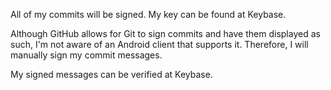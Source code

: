 All of my commits will be signed. My key can be found at Keybase.

Although GitHub allows for Git to sign commits and have them displayed as such, I'm not aware of an Android client that supports it. Therefore, I will manually sign my commit messages.

My signed messages can be verified at Keybase.